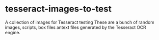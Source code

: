 # tesseract-images-to-test
A collection of images for Tesseract testing
These are a bunch of random images, scripts, box files antext files generated by the Tesseract OCR engine.
